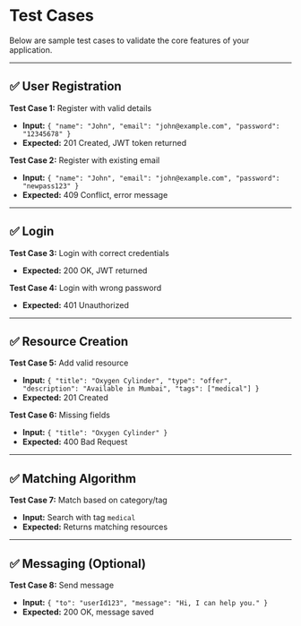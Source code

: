 # Test Cases

Below are sample test cases to validate the core features of your application.

---

## ✅ User Registration

**Test Case 1:** Register with valid details  
- **Input:** `{ "name": "John", "email": "john@example.com", "password": "12345678" }`  
- **Expected:** 201 Created, JWT token returned

**Test Case 2:** Register with existing email  
- **Input:** `{ "name": "John", "email": "john@example.com", "password": "newpass123" }`  
- **Expected:** 409 Conflict, error message

---

## ✅ Login

**Test Case 3:** Login with correct credentials  
- **Expected:** 200 OK, JWT returned

**Test Case 4:** Login with wrong password  
- **Expected:** 401 Unauthorized

---

## ✅ Resource Creation

**Test Case 5:** Add valid resource  
- **Input:** `{ "title": "Oxygen Cylinder", "type": "offer", "description": "Available in Mumbai", "tags": ["medical"] }`  
- **Expected:** 201 Created

**Test Case 6:** Missing fields  
- **Input:** `{ "title": "Oxygen Cylinder" }`  
- **Expected:** 400 Bad Request

---

## ✅ Matching Algorithm

**Test Case 7:** Match based on category/tag  
- **Input:** Search with tag `medical`  
- **Expected:** Returns matching resources

---

## ✅ Messaging (Optional)

**Test Case 8:** Send message  
- **Input:** `{ "to": "userId123", "message": "Hi, I can help you." }`  
- **Expected:** 200 OK, message saved
